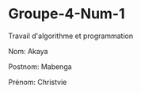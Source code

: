 # Groupe-4-Num-1

Travail d'algorithme et programmation 

Nom: Akaya

Postnom: Mabenga 

Prénom: Christvie 
